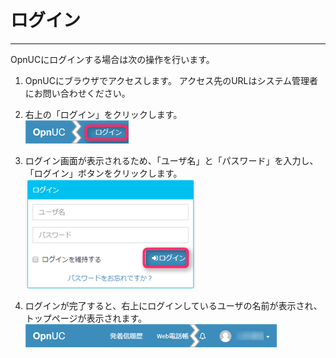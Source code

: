 # ログイン

---

OpnUCにログインする場合は次の操作を行います。

1. OpnUCにブラウザでアクセスします。
   アクセス先のURLはシステム管理者にお問い合わせください。

2. 右上の「ログイン」をクリックします。  
   ![](/assets/login_01.png)

3. ログイン画面が表示されるため、「ユーザ名」と「パスワード」を入力し、「ログイン」ボタンをクリックします。  
   ![](/assets/login_02.png)

4. ログインが完了すると、右上にログインしているユーザの名前が表示され、トップページが表示されます。  
   ![](/assets/login_03.png)



